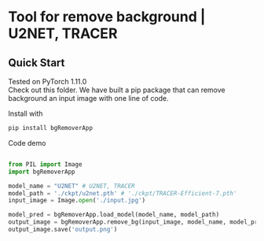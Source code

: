 # Tool for remove background | U2NET, TRACER


<h2>Quick Start</h2>

Tested on PyTorch 1.11.0 <br>
Check out this folder. We have built a pip package that can remove background an input image with one line of code.

Install with

```python 
pip install bgRemoverApp
```

Code demo

```python 

from PIL import Image
import bgRemoverApp

model_name = "U2NET" # U2NET, TRACER
model_path = './ckpt/u2net.pth' # './ckpt/TRACER-Efficient-7.pth'
input_image = Image.open('./input.jpg')

model_pred = bgRemoverApp.load_model(model_name, model_path)
output_image = bgRemoverApp.remove_bg(input_image, model_name, model_pred)
output_image.save('output.png')

```
